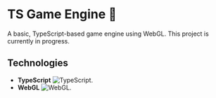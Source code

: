 # TS Game Engine 🚧

A basic, TypeScript-based game engine using WebGL. This project is currently in progress.

## Technologies

- **TypeScript** ![TypeScript](https://img.shields.io/badge/-TypeScript-007ACC?style=flat&logo=typescript&logoColor=white).
- **WebGL** ![WebGL](https://img.shields.io/badge/-WebGL-990000?style=flat&logo=webgl&logoColor=white).
